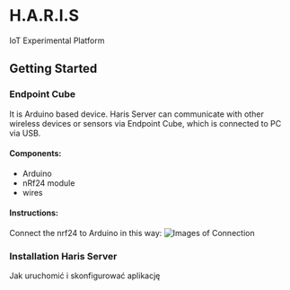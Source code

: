 # H.A.R.I.S

IoT Experimental Platform

## Getting Started

### Endpoint Cube
It is Arduino based device. Haris Server can communicate with other wireless devices or sensors via Endpoint Cube, which is connected to PC via USB.

#### Components:
 - Arduino 
 - nRf24 module 
 - wires 
 
#### Instructions:
Connect the nrf24 to Arduino in this way:
![Images of Connection](https://microcontrollerelectronics.com/wp-content/uploads/2015/10/nRF24L01_Wiring.png)


### Installation Haris Server

Jak uruchomić i skonfigurować aplikację


